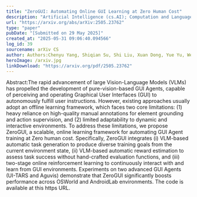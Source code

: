 ```yaml
---
title: "ZeroGUI: Automating Online GUI Learning at Zero Human Cost"
description: "Artificial Intelligence (cs.AI); Computation and Language (cs.CL); Computer Vision and Pattern Recognition (cs.CV)"
url: "https://arxiv.org/abs/arXiv:2505.23762"
type: "paper"
pubDate: "[Submitted on 29 May 2025]"
created_at: "2025-05-31 09:06:40.094566"
log_id: 39
sourcename: arXiv CS
author: Authors:Chenyu Yang, Shiqian Su, Shi Liu, Xuan Dong, Yue Yu, Weijie Su, Xuehui Wang, Zhaoyang Liu, Jinguo Zhu, Hao Li, Wenhai Wang, Yu Qiao, Xizhou Zhu, Jifeng Dai
heroImage: /arxiv.jpg
linkDownload: "https://arxiv.org/pdf/2505.23762"
---
```


Abstract:The rapid advancement of large Vision-Language Models (VLMs) has propelled the development of pure-vision-based GUI Agents, capable of perceiving and operating Graphical User Interfaces (GUI) to autonomously fulfill user instructions. However, existing approaches usually adopt an offline learning framework, which faces two core limitations: (1) heavy reliance on high-quality manual annotations for element grounding and action supervision, and (2) limited adaptability to dynamic and interactive environments. To address these limitations, we propose ZeroGUI, a scalable, online learning framework for automating GUI Agent training at Zero human cost. Specifically, ZeroGUI integrates (i) VLM-based automatic task generation to produce diverse training goals from the current environment state, (ii) VLM-based automatic reward estimation to assess task success without hand-crafted evaluation functions, and (iii) two-stage online reinforcement learning to continuously interact with and learn from GUI environments. Experiments on two advanced GUI Agents (UI-TARS and Aguvis) demonstrate that ZeroGUI significantly boosts performance across OSWorld and AndroidLab environments. The code is available at this https URL.
